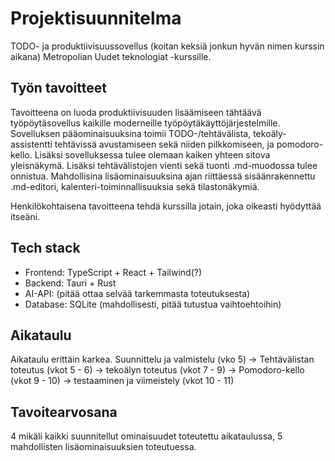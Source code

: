 # Projektisuunnitelma

TODO- ja produktiivisuussovellus (koitan keksiä jonkun hyvän nimen kurssin aikana) Metropolian Uudet teknologiat -kurssille.

## Työn tavoitteet

Tavoitteena on luoda produktiivisuuden lisäämiseen tähtäävä työpöytäsovellus kaikille moderneille työpöytäkäyttöjärjestelmille. Sovelluksen pääominaisuuksina toimii TODO-/tehtävälista, tekoäly-assistentti tehtävissä avustamiseen sekä niiden pilkkomiseen, ja pomodoro-kello. Lisäksi sovelluksessa tulee olemaan kaiken yhteen sitova yleisnäkymä. Lisäksi tehtävälistojen vienti sekä tuonti .md-muodossa tulee onnistua. Mahdollisina lisäominaisuuksina ajan riittäessä sisäänrakennettu .md-editori, kalenteri-toiminnallisuuksia sekä tilastonäkymiä.

Henkilökohtaisena tavoitteena tehdä kurssilla jotain, joka oikeasti hyödyttää itseäni.

## Tech stack

* Frontend: TypeScript + React + Tailwind(?)
* Backend: Tauri + Rust
* AI-API: (pitää ottaa selvää tarkemmasta toteutuksesta)
* Database: SQLite (mahdollisesti, pitää tutustua vaihtoehtoihin)

## Aikataulu

Aikataulu erittäin karkea.
Suunnittelu ja valmistelu (vko 5) -> Tehtävälistan toteutus (vkot 5 - 6) -> tekoälyn toteutus (vkot 7 - 9) -> Pomodoro-kello (vkot 9 - 10) -> testaaminen ja viimeistely (vkot 10 - 11)

## Tavoitearvosana

4 mikäli kaikki suunnitellut ominaisuudet toteutettu aikataulussa, 5 mahdollisten lisäominaisuuksien toteutuessa.
